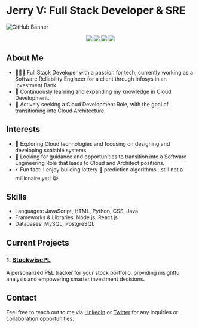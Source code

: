# Jerry V: Full Stack Developer & SRE

![GitHub Banner](banner.png)

<p align="center">
  <a href="https://linkedin.com/in/jerry-v-718212nyc/"><img src="https://img.icons8.com/nolan/50/linkedin.png"/></a>
  <a href="https://twitter.com/JvScripts_"><img src="https://img.icons8.com/cute-clipart/50/000000/twitter.png"/></a>
  <a href="https://medium.com/@jvr572"><img src="https://img.icons8.com/ios-filled/50/000000/medium-logo.png"/></a>
  <a href="https://www.jerryvee.com/"><img src="https://img.icons8.com/nolan/50/web.png"/></a>
</p>

## About Me
- 🧑🏽‍💻 Full Stack Developer with a passion for tech, currently working as a Software Reliability Engineer for a client through Infosys in an Investment Bank.
- 🌱 Continuously learning and expanding my knowledge in Cloud Development.
- 💼 Actively seeking a Cloud Development Role, with the goal of transitioning into Cloud Architecture.

## Interests
- 🔎 Exploring Cloud technologies and focusing on designing and developing scalable systems.
- 🤔 Looking for guidance and opportunities to transition into a Software Engineering Role that leads to Cloud and Architect positions.
- ⚡ Fun fact: I enjoy building lottery 🎰 prediction algorithms...still not a millionaire yet! 😹

## Skills
- Languages: JavaScript, HTML, Python, CSS, Java
- Frameworks & Libraries: Node.js, React.js
- Databases: MySQL, PostgreSQL

## Current Projects
### 1. [StockwisePL](https://github.com/username/StockwisePL)
A personalized P&L tracker for your stock portfolio, providing insightful analysis and empowering smarter investment decisions.


## Contact
Feel free to reach out to me via [LinkedIn](https://linkedin.com/in/jerry-v-718212nyc/) or [Twitter](https://twitter.com/JvScripts_) for any inquiries or collaboration opportunities.
